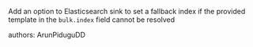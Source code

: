Add an option to Elasticsearch sink to set a fallback index if the provided template in the `bulk.index` field
cannot be resolved

authors: ArunPiduguDD
